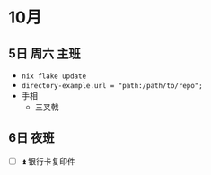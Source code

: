 # 10月
## 5日 周六 主班
- `nix flake update`
- `directory-example.url = "path:/path/to/repo";`
- 手相
  - 三叉戟
## 6日 夜班



- [ ] ⏫ 银行卡复印件
